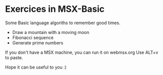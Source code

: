 # Exercices in MSX-Basic

Some Basic language algoriths to remember good times.

- Draw a mountain with a moving moon
- Fibonacci sequence
- Generate prime numbers

If you don't have a MSX machine, you can run it on webmsx.org
Use ALT+v to paste.

Hope it can be useful to you :)
